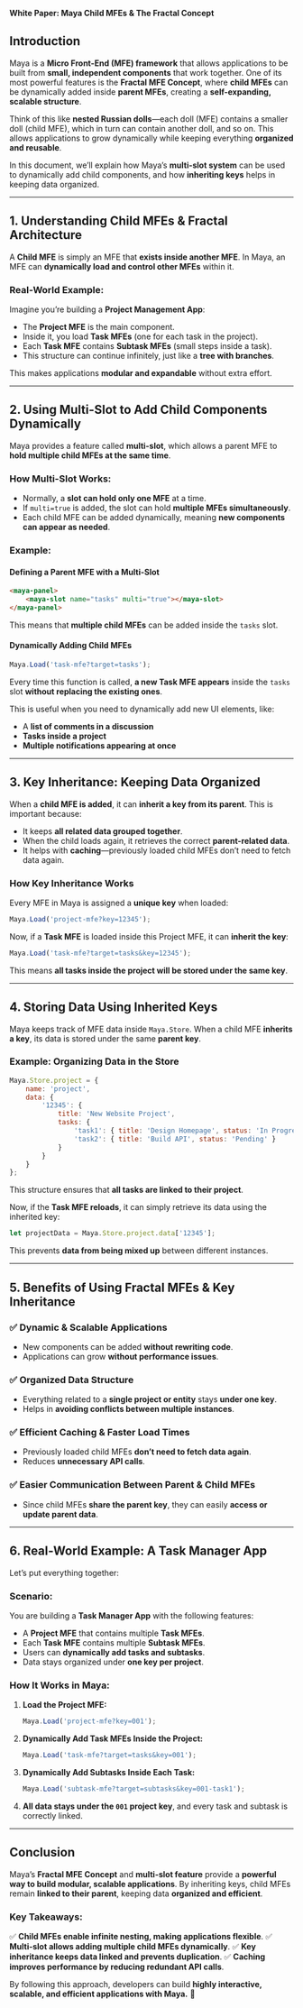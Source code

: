 **White Paper: Maya Child MFEs & The Fractal Concept**

## **Introduction**
Maya is a **Micro Front-End (MFE) framework** that allows applications to be built from **small, independent components** that work together. One of its most powerful features is the **Fractal MFE Concept**, where **child MFEs** can be dynamically added inside **parent MFEs**, creating a **self-expanding, scalable structure**.

Think of this like **nested Russian dolls**—each doll (MFE) contains a smaller doll (child MFE), which in turn can contain another doll, and so on. This allows applications to grow dynamically while keeping everything **organized and reusable**.

In this document, we’ll explain how Maya’s **multi-slot system** can be used to dynamically add child components, and how **inheriting keys** helps in keeping data organized.

---
## **1. Understanding Child MFEs & Fractal Architecture**
A **Child MFE** is simply an MFE that **exists inside another MFE**. In Maya, an MFE can **dynamically load and control other MFEs** within it.

### **Real-World Example:**
Imagine you’re building a **Project Management App**:
- The **Project MFE** is the main component.
- Inside it, you load **Task MFEs** (one for each task in the project).
- Each **Task MFE** contains **Subtask MFEs** (small steps inside a task).
- This structure can continue infinitely, just like a **tree with branches**.

This makes applications **modular and expandable** without extra effort.

---
## **2. Using Multi-Slot to Add Child Components Dynamically**
Maya provides a feature called **multi-slot**, which allows a parent MFE to **hold multiple child MFEs at the same time**.

### **How Multi-Slot Works:**
- Normally, a **slot can hold only one MFE** at a time.
- If `multi=true` is added, the slot can hold **multiple MFEs simultaneously**.
- Each child MFE can be added dynamically, meaning **new components can appear as needed**.

### **Example:**
#### **Defining a Parent MFE with a Multi-Slot**
```html
<maya-panel>
    <maya-slot name="tasks" multi="true"></maya-slot>
</maya-panel>
```
This means that **multiple child MFEs** can be added inside the `tasks` slot.

#### **Dynamically Adding Child MFEs**
```javascript
Maya.Load('task-mfe?target=tasks');
```
Every time this function is called, **a new Task MFE appears** inside the `tasks` slot **without replacing the existing ones**.

This is useful when you need to dynamically add new UI elements, like:
- A **list of comments in a discussion**
- **Tasks inside a project**
- **Multiple notifications appearing at once**

---
## **3. Key Inheritance: Keeping Data Organized**
When a **child MFE is added**, it can **inherit a key from its parent**. This is important because:
- It keeps **all related data grouped together**.
- When the child loads again, it retrieves the correct **parent-related data**.
- It helps with **caching**—previously loaded child MFEs don’t need to fetch data again.

### **How Key Inheritance Works**
Every MFE in Maya is assigned a **unique key** when loaded:
```javascript
Maya.Load('project-mfe?key=12345');
```
Now, if a **Task MFE** is loaded inside this Project MFE, it can **inherit the key**:
```javascript
Maya.Load('task-mfe?target=tasks&key=12345');
```
This means **all tasks inside the project will be stored under the same key**.

---
## **4. Storing Data Using Inherited Keys**
Maya keeps track of MFE data inside `Maya.Store`. When a child MFE **inherits a key**, its data is stored under the same **parent key**.

### **Example: Organizing Data in the Store**
```javascript
Maya.Store.project = {
    name: 'project',
    data: {
        '12345': {
            title: 'New Website Project',
            tasks: {
                'task1': { title: 'Design Homepage', status: 'In Progress' },
                'task2': { title: 'Build API', status: 'Pending' }
            }
        }
    }
};
```
This structure ensures that **all tasks are linked to their project**.

Now, if the **Task MFE reloads**, it can simply retrieve its data using the inherited key:
```javascript
let projectData = Maya.Store.project.data['12345'];
```
This prevents **data from being mixed up** between different instances.

---
## **5. Benefits of Using Fractal MFEs & Key Inheritance**
### ✅ **Dynamic & Scalable Applications**
- New components can be added **without rewriting code**.
- Applications can grow **without performance issues**.

### ✅ **Organized Data Structure**
- Everything related to a **single project or entity** stays **under one key**.
- Helps in **avoiding conflicts between multiple instances**.

### ✅ **Efficient Caching & Faster Load Times**
- Previously loaded child MFEs **don’t need to fetch data again**.
- Reduces **unnecessary API calls**.

### ✅ **Easier Communication Between Parent & Child MFEs**
- Since child MFEs **share the parent key**, they can easily **access or update parent data**.

---
## **6. Real-World Example: A Task Manager App**
Let’s put everything together:

### **Scenario:**
You are building a **Task Manager App** with the following features:
- A **Project MFE** that contains multiple **Task MFEs**.
- Each **Task MFE** contains multiple **Subtask MFEs**.
- Users can **dynamically add tasks and subtasks**.
- Data stays organized under **one key per project**.

### **How It Works in Maya:**
1. **Load the Project MFE:**
   ```javascript
   Maya.Load('project-mfe?key=001');
   ```
2. **Dynamically Add Task MFEs Inside the Project:**
   ```javascript
   Maya.Load('task-mfe?target=tasks&key=001');
   ```
3. **Dynamically Add Subtasks Inside Each Task:**
   ```javascript
   Maya.Load('subtask-mfe?target=subtasks&key=001-task1');
   ```
4. **All data stays under the `001` project key**, and every task and subtask is correctly linked.

---
## **Conclusion**
Maya’s **Fractal MFE Concept** and **multi-slot feature** provide a **powerful way to build modular, scalable applications**. By inheriting keys, child MFEs remain **linked to their parent**, keeping data **organized and efficient**.

### **Key Takeaways:**
✅ **Child MFEs enable infinite nesting, making applications flexible**.
✅ **Multi-slot allows adding multiple child MFEs dynamically**.
✅ **Key inheritance keeps data linked and prevents duplication**.
✅ **Caching improves performance by reducing redundant API calls**.

By following this approach, developers can build **highly interactive, scalable, and efficient applications with Maya.** 🚀

